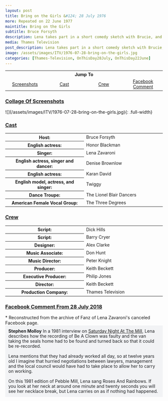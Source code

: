 ```yaml
---
layout: post
title: Bring on the Girls &#124; 28 July 1976
more: Repeated on 22 June 1977
maintitle: Bring on the Girls
subtitle: Bruce Forsyth
description: Lena takes part in a short comedy sketch with Brucie, and they then perform Be A Clown together.
media: Thames Television
post_description: Lena takes part in a short comedy sketch with Brucie, and they then perform Be A Clown together.
image: /assets/images/ITV/1976-07-28-bring-on-the-girls.jpg
categories: [Thames-Television, OnThisDay28July, OnThisDay22June]
---
```


<table style="text-align:center;">
<tr>
<th colspan="4">Jump To</th>
</tr>

<tr>
<td style="width:25%;"><a href="#screenshots">Screenshots</a></td>
<td style="width:25%;"><a href="#cast">Cast</a></td>
<td style="width:25%;"><a href="#crew">Crew</a></td>
<td style="width:25%;"><a href="#facebook">Facebook Comment</a></td>
</tr>
</table>

<h3 id="screenshots"><a href="#screenshots">Collage Of Screenshots</a></h3>
![](/assets/images/ITV/1976-07-28-bring-on-the-girls.jpg){: .full-width}

<h3 id="cast"><a href="#cast">Cast</a></h3>
<table>
<tr><th style="width:25%;">Host:</th><td style="width:25%;">Bruce Forsyth</td></tr>
<tr><th>English actress:</th><td>Honor Blackman</td></tr>
<tr><th>Singer:</th><td>Lena Zavaroni</td></tr>
<tr><th>English actress, singer and dancer:</th><td>Denise Brownlow</td></tr>
<tr><th>English actress:</th><td>Karan David</td></tr>
<tr><th>English model, actress, and singer:</th><td>Twiggy</td></tr>
<tr><th>Dance Troupe:</th><td>The Lionel Blair Dancers</td></tr>
<tr><th>American Female Vocal Group:</th><td>The Three Degrees</td></tr>
</table>

<h3 id="crew"><a href="#crew">Crew</a></h3>
<table>
<tr><th style="width:25%;">Script:</th><td style="width:25%;">Dick Hills</td></tr>
<tr><th>Script:</th><td>Barry Cryer</td></tr>
<tr><th>Designer:</th><td>Alex Clarke</td></tr>
<tr><th>Music Associate:</th><td>Don Hunt</td></tr>
<tr><th>Music Director:</th><td>Peter Knight</td></tr>
<tr><th>Producer:</th><td>Keith Beckett</td></tr>
<tr><th>Executive Producer:</th><td>Philip Jones</td></tr>
<tr><th>Director:</th><td>Keith Beckett</td></tr>
<tr><th>Production Company:</th><td>Thames Television</td></tr>
</table>

<h3 id="facebook"><a href="#facebook">Facebook Comment From 28 July 2018</a></h3>
* Reconstructed from the archive of Fanz of Lena Zavaroni's canceled Facebook page.
<span class="fb"><strong>Stephen Molloy</strong> In a 1981 interview on <a href="/1981-05-16-saturday-night-at-the-mill">Saturday Night At The Mill</a>, Lena describes how the recording of Be A Clown was faulty and the van taking the seals home had to be found and turned back so that it could be re-recorded.<br /><br />Lena mentions that they had already worked all day, so at twelve years old I imagine that hurried negotiations between lawyers, management and the local council would have had to take place to allow her to carry on working.<br /><br />On this 1981 edition of Pebble Mill, Lena sang Roses And Rainbows. If you look at her neck at around one minute and twenty seconds you will see her necklace break, but Lena carries on as if nothing had happened.</span>

<style>
.fb {
    background-color: #f2f3f5;
    box-sizing: border-box;
    color: #1c1e21;
    display: inline-block;
    line-height: 16px;
    padding: 10px;
    max-width: 100%;
    word-wrap: break-word;
    position: relative;
    white-space: normal;
    word-break: break-word;
}
</style>

